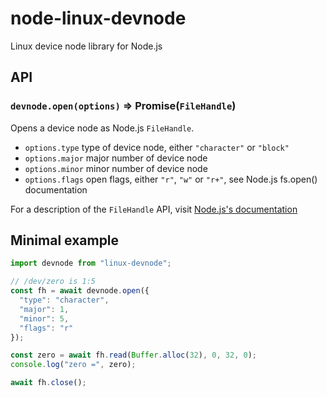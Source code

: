 # node-linux-devnode
Linux device node library for Node.js

## API

### `devnode.open(options)` => Promise(`FileHandle`)

Opens a device node as Node.js `FileHandle`.

- `options.type` type of device node, either `"character"` or `"block"`
- `options.major` major number of device node
- `options.minor` minor number of device node
- `options.flags` open flags, either `"r"`, `"w"` or `"r+"`, see Node.js fs.open() documentation

For a description of the `FileHandle` API, visit [Node.js's documentation](https://nodejs.org/api/fs.html#fs_class_filehandle)

## Minimal example

```javascript
import devnode from "linux-devnode";

// /dev/zero is 1:5
const fh = await devnode.open({
  "type": "character",
  "major": 1,
  "minor": 5,
  "flags": "r"
});

const zero = await fh.read(Buffer.alloc(32), 0, 32, 0);
console.log("zero =", zero);

await fh.close();
```
